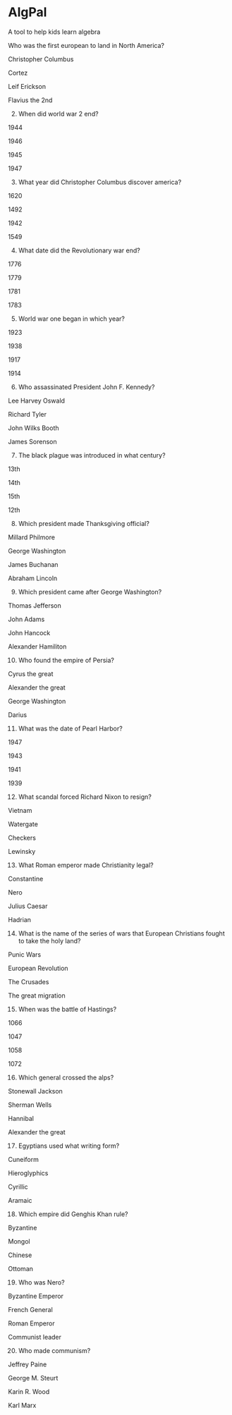 AlgPal
======

A tool to help kids learn algebra

Who was the first european to land in North America?

Christopher Columbus

Cortez

Leif Erickson

Flavius the 2nd

2. When did world war 2 end?

1944

1946

1945

1947

3. What year did Christopher Columbus discover america?

1620

1492

1942

1549

4. What date did the Revolutionary war end?

1776

1779

1781

1783

5. World war one began in which year?

1923

1938

1917

1914

6. Who assassinated President John F. Kennedy?

Lee Harvey Oswald

Richard Tyler

John Wilks Booth

James Sorenson

7. The black plague was introduced in what century?

13th

14th

15th

12th

8. Which president made Thanksgiving official?

Millard Philmore

George Washington

James Buchanan

Abraham Lincoln

9. Which president came after George Washington?

Thomas Jefferson

John Adams

John Hancock

Alexander Hamiliton

10. Who found the empire of Persia?

Cyrus the great

Alexander the great

George Washington

Darius

11. What was the date of Pearl Harbor?

1947

1943

1941

1939

12. What scandal forced Richard Nixon to resign?

Vietnam

Watergate

Checkers

Lewinsky

13. What Roman emperor made Christianity legal?

Constantine

Nero

Julius Caesar

Hadrian

14. What is the name of the series of wars that European Christians fought to take the holy land?

Punic Wars

European Revolution

The Crusades

The great migration

15. When was the battle of Hastings?

1066

1047

1058

1072

16. Which general crossed the alps?

Stonewall Jackson

Sherman Wells

Hannibal

Alexander the great

17. Egyptians used what writing form?

Cuneiform

Hieroglyphics

Cyrillic

Aramaic

18. Which empire did Genghis Khan rule?

Byzantine

Mongol

Chinese

Ottoman

19. Who was Nero?

Byzantine Emperor

French General

Roman Emperor

Communist leader

20. Who made communism?

Jeffrey Paine

George M. Steurt

Karin R. Wood

Karl Marx

